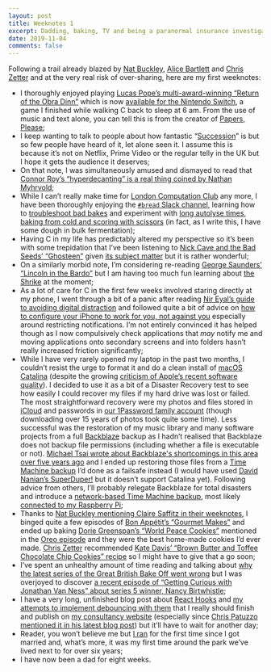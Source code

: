 ```yaml
---
layout: post
title: Weeknotes 1
excerpt: Dadding, baking, TV and being a paranormal insurance investigator.
date: 2019-11-04
comments: false
---
```

Following a trail already blazed by [Nat Buckley](https://natbuckley.co.uk/2019/01/20/weeknotes-1-tv-ads-and-business-models/), [Alice Bartlett](https://alicebartlett.co.uk/blog/weaknotes) and [Chris Zetter](https://chriszetter.com/blog/2019/10/26/a-visit-to-kew-gardens-and-a-baking-failure/) and at the very real risk of over-sharing, here are my first weeknotes:

* I thoroughly enjoyed playing [Lucas Pope&rsquo;s multi-award-winning &ldquo;Return of the Obra Dinn&rdquo;](https://obradinn.com) which is now [available for the Nintendo Switch](https://www.nintendo.co.uk/Games/Nintendo-Switch-download-software/Return-of-the-Obra-Dinn-1633060.html), a game I finished while walking C back to sleep at 6 am. From the use of music and text alone, you can tell this is from the creator of [Papers, Please](https://papersplea.se);
* I keep wanting to talk to people about how fantastic &ldquo;[Succession](https://www.hbo.com/succession)&rdquo; is but so few people have heard of it, let alone seen it. I assume this is because it&rsquo;s not on Netflix, Prime Video or the regular telly in the UK but I hope it gets the audience it deserves;
* On that note, I was simultaneously amused and dismayed to read that [Connor Roy&rsquo;s &ldquo;hyperdecanting&rdquo; is a real thing coined by Nathan Myhrvold](https://www.vulture.com/2019/08/succession-connor-roy-hyperdecanting-wine.html);
* While I can&rsquo;t really make time for [London Computation Club](https://london.computation.club) any more, I have been thoroughly enjoying the [`#bread` Slack channel](https://computationclub-slack.herokuapp.com/), learning how to [troubleshoot bad bakes](https://www.seriouseats.com/2014/11/troubleshoot-bad-bread-messed-up-loaf.html) and experiment with [long autolyse times, baking from cold and scoring with scissors](http://tartine-bread.blogspot.com/2014/01/guest-baker-chad-robertson.html) (in fact, as I write this, I have some dough in bulk fermentation);
* Having C in my life has predictably altered my perspective so it&rsquo;s been with some trepidation that I&rsquo;ve been listening to [Nick Cave and the Bad Seeds&rsquo; &ldquo;Ghosteen&rdquo;](https://www.nickcave.com/ghosteen/) given [its subject matter](https://en.wikipedia.org/wiki/Ghosteen#Background) but it is rather wonderful;
* On a similarly morbid note, I&rsquo;m considering re-reading [George Saunders&rsquo; &ldquo;Lincoln in the Bardo&rdquo;](https://en.wikipedia.org/wiki/Lincoln_in_the_Bardo) but I am having too much fun learning about [the Shrike](https://en.wikipedia.org/wiki/Hyperion_(Simmons_novel)) at the moment;
* As a lot of care for C in the first few weeks involved staring directly at my phone, I went through a bit of a panic after reading [Nir Eyal&rsquo;s guide to avoiding digital distraction](https://www.theguardian.com/technology/2019/oct/12/stop-email-ping-pong-nine-ways-to-avoid-digital-distraction-nir-eyal) and followed quite a bit of advice on [how to configure your iPhone to work for you, not against you](https://medium.com/better-humans/how-to-set-up-your-iphone-for-productivity-focus-and-your-own-longevity-bb27a68cc3d8) especially around restricting notifications. I&rsquo;m not entirely convinced it has helped though as I now compulsively check applications that _may_ notify me and moving applications onto secondary screens and into folders hasn&rsquo;t really increased friction significantly;
* While I have very rarely opened my laptop in the past two months, I couldn&rsquo;t resist the urge to format it and do a clean install of [macOS Catalina](https://www.apple.com/uk/macos/catalina/) (despite the growing [criticism of Apple&rsquo;s recent software quality](https://tidbits.com/2019/10/21/six-reasons-why-ios-13-and-catalina-are-so-buggy/)). I decided to use it as a bit of a Disaster Recovery test to see how easily I could recover my files if my hard drive was lost or failed. The most straightforward recovery were my photos and files stored in [iCloud](https://www.apple.com/uk/icloud/) and passwords in [our 1Password family account](https://1password.com) (though downloading over 15 years of photos took quite some time). Less successful was the restoration of my music library and many software projects from a full [Backblaze](https://www.backblaze.com) backup as I hadn&rsquo;t realised that Backblaze does not backup file permissions (including whether a file is executable or not). [Michael Tsai wrote about Backblaze's shortcomings in this area over five years ago](https://mjtsai.com/blog/2014/05/22/what-backblaze-doesnt-back-up/) and I ended up restoring those files from a [Time Machine backup](https://support.apple.com/en-us/HT201250) I&rsquo;d done as a failsafe instead (I would have used [David Nanian&rsquo;s SuperDuper!](https://www.shirt-pocket.com/SuperDuper/SuperDuperDescription.html) but it doesn&rsquo;t support Catalina yet). Following advice from others, I&rsquo;ll probably relegate Backblaze for total disasters and introduce a [network-based Time Machine backup](https://support.apple.com/en-us/HT202784), most likely [connected to my Raspberry Pi](https://github.com/mr-bt/raspberrypi-timemachine);
* Thanks to [Nat Buckley mentioning Claire Saffitz in their weeknotes](https://natbuckley.co.uk/2019/08/26/weeknotes-32-the-one-about-baking/), I binged quite a few episodes of [Bon App&eacute;tit&rsquo;s &ldquo;Gourmet Makes&rdquo;](https://video.bonappetit.com/series/gourmet-makes) and ended up baking [Dorie Greenspan&rsquo;s &ldquo;World Peace Cookies&rdquo;](https://doriegreenspan.com/recipe/world-peace-cookies-the-newest-version-from-dories-cookies-sneak-peek/) mentioned in the [Oreo episode](https://video.bonappetit.com/watch/pastry-chef-attempts-to-make-gourmet-oreos?c=series) and they were the best home-made cookies I&rsquo;d ever made. [Chris Zetter](https://chriszetter.com) recommended [Kate Davis&rsquo; &ldquo;Brown Butter and Toffee Chocolate Chip Cookies&rdquo; recipe](https://www.bonappetit.com/recipe/bas-best-chocolate-chip-cookies) so I might have to give that a go soon;
* I&rsquo;ve spent an unhealthy amount of time reading and talking about [why the latest series of the Great British Bake Off went wrong](https://www.theguardian.com/tv-and-radio/2019/oct/30/great-british-bake-off-is-broken-heres-how-to-fix-it) but I was overjoyed to discover [a recent episode of &ldquo;Getting Curious with Jonathan Van Ness&rdquo; about series 5 winner, Nancy Birtwhistle](https://www.earwolf.com/episode/how-did-you-win-great-british-bake-off-with-nancy-birtwhistle-winner-of-great-british-bake-off-series-5/);
* I have a very long, unfinished blog post about [React Hooks](https://reactjs.org/docs/hooks-intro.html) and [my attempts to implement debouncing with them](https://gist.github.com/mudge/eb9178a4b6d595ffde8f9cb31744afcf) that I really should finish and publish on [my consultancy website](https://www.ghostcassette.com) (especially since [Chris Patuzzo mentioned it in his latest blog post](https://tuzz.tech/blog/react-commentary-sidebar-2)) but it&rsquo;ll have to wait for another day;
* Reader, you won&rsquo;t believe me but [I ran](/2019/01/02/2018-yearnotes.html) for the first time since I got married and, what&rsquo;s more, it was my first time around the park we&rsquo;ve lived next to for over six years;
* I have now been a dad for eight weeks.
